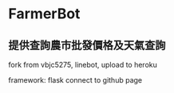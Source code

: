 # FarmerBot
## 提供查詢農市批發價格及天氣查詢

fork from vbjc5275, linebot, upload to heroku

framework: flask
connect to github page
